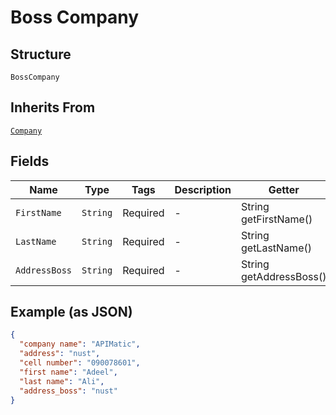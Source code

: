 
# Boss Company

## Structure

`BossCompany`

## Inherits From

[`Company`](../../doc/models/company.md)

## Fields

| Name | Type | Tags | Description | Getter | Setter |
|  --- | --- | --- | --- | --- | --- |
| `FirstName` | `String` | Required | - | String getFirstName() | setFirstName(String firstName) |
| `LastName` | `String` | Required | - | String getLastName() | setLastName(String lastName) |
| `AddressBoss` | `String` | Required | - | String getAddressBoss() | setAddressBoss(String addressBoss) |

## Example (as JSON)

```json
{
  "company name": "APIMatic",
  "address": "nust",
  "cell number": "090078601",
  "first name": "Adeel",
  "last name": "Ali",
  "address_boss": "nust"
}
```

